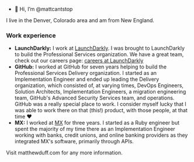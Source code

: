 - 👋 Hi, I’m @mattcantstop

I live in the Denver, Colorado area and am from New England. 

### Work experience

- **LaunchDarkly:** I work at [LaunchDarkly](https://launchdarkly.com). I was brought to LaunchDarkly to build the Professional Services organization. We have a great team, check out our careers page: [careers at LaunchDarkly](https://launchdarkly.com/careers/) 
- **GitHub:** I worked at GitHub for seven years helping to build the Professional Services Delivery organization. I started as an Implementation Engineer and ended up leading the Delivery organization, which consisted of, at varying times, DevOps Engineers, Solution Architects, Implementation Engineers, a migration engineering team, GitHub's Advanced Security Services team, and operations. GitHub was a really special place to work. I consider myself lucky that I was able to work there on that (this!) product, with those people, at that time :heart:
- **MX:** I worked at [MX](https://mx.com) for three years. I started as a Ruby engineer but spent the majority of my time there as an Implementation Engineer working with banks, credit unions, and online banking providers as they integrated MX's software, primarily through APIs. 

Visit matthewduff.com for any more information. 
